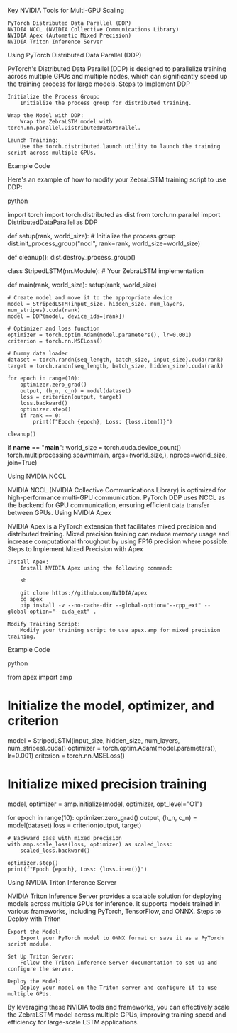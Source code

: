 Key NVIDIA Tools for Multi-GPU Scaling

    PyTorch Distributed Data Parallel (DDP)
    NVIDIA NCCL (NVIDIA Collective Communications Library)
    NVIDIA Apex (Automatic Mixed Precision)
    NVIDIA Triton Inference Server

Using PyTorch Distributed Data Parallel (DDP)

PyTorch's Distributed Data Parallel (DDP) is designed to parallelize training across multiple GPUs and multiple nodes, which can significantly speed up the training process for large models.
Steps to Implement DDP

    Initialize the Process Group:
        Initialize the process group for distributed training.

    Wrap the Model with DDP:
        Wrap the ZebraLSTM model with torch.nn.parallel.DistributedDataParallel.

    Launch Training:
        Use the torch.distributed.launch utility to launch the training script across multiple GPUs.

Example Code

Here's an example of how to modify your ZebraLSTM training script to use DDP:

python

import torch
import torch.distributed as dist
from torch.nn.parallel import DistributedDataParallel as DDP

def setup(rank, world_size):
    # Initialize the process group
    dist.init_process_group("nccl", rank=rank, world_size=world_size)

def cleanup():
    dist.destroy_process_group()

class StripedLSTM(nn.Module):
    # Your ZebraLSTM implementation

def main(rank, world_size):
    setup(rank, world_size)
    
    # Create model and move it to the appropriate device
    model = StripedLSTM(input_size, hidden_size, num_layers, num_stripes).cuda(rank)
    model = DDP(model, device_ids=[rank])

    # Optimizer and loss function
    optimizer = torch.optim.Adam(model.parameters(), lr=0.001)
    criterion = torch.nn.MSELoss()

    # Dummy data loader
    dataset = torch.randn(seq_length, batch_size, input_size).cuda(rank)
    target = torch.randn(seq_length, batch_size, hidden_size).cuda(rank)

    for epoch in range(10):
        optimizer.zero_grad()
        output, (h_n, c_n) = model(dataset)
        loss = criterion(output, target)
        loss.backward()
        optimizer.step()
        if rank == 0:
            print(f"Epoch {epoch}, Loss: {loss.item()}")

    cleanup()

if __name__ == "__main__":
    world_size = torch.cuda.device_count()
    torch.multiprocessing.spawn(main, args=(world_size,), nprocs=world_size, join=True)

Using NVIDIA NCCL

NVIDIA NCCL (NVIDIA Collective Communications Library) is optimized for high-performance multi-GPU communication. PyTorch DDP uses NCCL as the backend for GPU communication, ensuring efficient data transfer between GPUs.
Using NVIDIA Apex

NVIDIA Apex is a PyTorch extension that facilitates mixed precision and distributed training. Mixed precision training can reduce memory usage and increase computational throughput by using FP16 precision where possible.
Steps to Implement Mixed Precision with Apex

    Install Apex:
        Install NVIDIA Apex using the following command:

        sh

        git clone https://github.com/NVIDIA/apex
        cd apex
        pip install -v --no-cache-dir --global-option="--cpp_ext" --global-option="--cuda_ext" .

    Modify Training Script:
        Modify your training script to use apex.amp for mixed precision training.

Example Code

python

from apex import amp

# Initialize the model, optimizer, and criterion
model = StripedLSTM(input_size, hidden_size, num_layers, num_stripes).cuda()
optimizer = torch.optim.Adam(model.parameters(), lr=0.001)
criterion = torch.nn.MSELoss()

# Initialize mixed precision training
model, optimizer = amp.initialize(model, optimizer, opt_level="O1")

for epoch in range(10):
    optimizer.zero_grad()
    output, (h_n, c_n) = model(dataset)
    loss = criterion(output, target)
    
    # Backward pass with mixed precision
    with amp.scale_loss(loss, optimizer) as scaled_loss:
        scaled_loss.backward()
    
    optimizer.step()
    print(f"Epoch {epoch}, Loss: {loss.item()}")

Using NVIDIA Triton Inference Server

NVIDIA Triton Inference Server provides a scalable solution for deploying models across multiple GPUs for inference. It supports models trained in various frameworks, including PyTorch, TensorFlow, and ONNX.
Steps to Deploy with Triton

    Export the Model:
        Export your PyTorch model to ONNX format or save it as a PyTorch script module.

    Set Up Triton Server:
        Follow the Triton Inference Server documentation to set up and configure the server.

    Deploy the Model:
        Deploy your model on the Triton server and configure it to use multiple GPUs.

By leveraging these NVIDIA tools and frameworks, you can effectively scale the ZebraLSTM model across multiple GPUs, improving training speed and efficiency for large-scale LSTM applications.